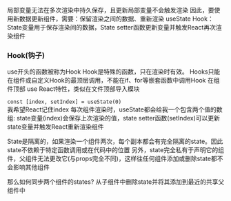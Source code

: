 局部变量无法在多次渲染中持久保存，且更新局部变量不会触发渲染
因此，要使用新数据更新组件，需要：保留渲染之间的数据、重新渲染
useState Hook：State变量用于保存渲染间的数据，State setter函数更新变量并触发React再次渲染组件

### Hook(钩子)
use开头的函数被称为Hook Hook是特殊的函数，只在渲染时有效。
Hooks只能在组件或自定义Hook的最顶层调用，不能在if、for等嵌套函数中调用Hook
在组件顶部 use React特性，类似在文件顶部导入模块

`const [index, setIndex] = useState(0)`  
我希望React记住index
每次组件渲染时，useState都会给我一个包含两个值的数组: state变量(index)会保存上次渲染的值，state setter函数(setIndex)可以更新state变量并触发React重新渲染组件

State是隔离的，如果渲染一个组件两次，每个副本都会有完全隔离的state。因此state不依赖于特定函数调用或在代码中的位置
另外，state完全私有于声明它的组件，父组件无法更改它(与props完全不同)，这样往任何组件添加或删除state都不会影响其他组件

那么如何同步两个组件的states? 从子组件中删除state并将其添加到最近的共享父组件中